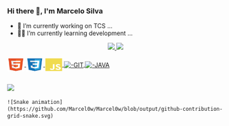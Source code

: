 ### Hi there 👋, I'm Marcelo Silva

- 🔭 I’m currently working on TCS ...
- 👨‍💻 I’m currently learning development ...

<div align="center">
  <a href="https://github.com/Marcel0w">
  <img height="180em" src="https://github-readme-stats.vercel.app/api?username=Marcel0w&show_icons=true&theme=dark&include_all_commits=true&count_private=true"/>
  <img height="180em" src="https://github-readme-stats.vercel.app/api/top-langs/?username=Marcel0w&layout=compact&langs_count=7&theme=dark"/>
</div>
<div style="display: inline_block"><br>
  <img align="center" alt="-HTML" height="30" width="40" src="https://raw.githubusercontent.com/devicons/devicon/master/icons/html5/html5-original.svg">
  <img align="center" alt="-CSS" height="30" width="40" src="https://raw.githubusercontent.com/devicons/devicon/master/icons/css3/css3-original.svg">
  <img align="center" alt="-Js" height="30" width="40" src="https://raw.githubusercontent.com/devicons/devicon/master/icons/javascript/javascript-plain.svg">
  <img align="center" alt="-GIT" height="30" width="40" src="https://cdn.jsdelivr.net/gh/devicons/devicon/icons/git/git-plain.svg">
  <img align="center" alt="-JAVA" height="30" width="40" src="https://cdn.jsdelivr.net/gh/devicons/devicon/icons/java/java-original.svg">
 </div>
  
  ##
  
  <div>
    <a href="https://www.linkedin.com/in/marcelo-silva-90a81812a" target="_blank"><img src="https://img.shields.io/badge/-LinkedIn-%230077B5?style=for-the-badge&logo=linkedin&logoColor=white" target="_blank"></a>
  </div>
  
    ![Snake animation](https://github.com/Marcel0w/Marcel0w/blob/output/github-contribution-grid-snake.svg)
 
  
  

